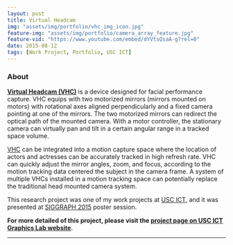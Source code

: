```yaml
---
layout: post
title: Virtual Headcam
img: "assets/img/portfolio/vhc_img_icon.jpg"
feature-img: "assets/img/portfolio/camera_array_feature.jpg"
feature-vid: "https://www.youtube.com/embed/dYVtsQsaA-g?rel=0"
date: 2015-08-12
tags: [Work Project, Portfolio, USC ICT]
---
```


### About
**[Virtual Headcam (VHC)][VHC]** is a device designed for facial performance capture. VHC equips with two motorized mirrors (mirrors mounted on motors) with rotational axes aligned perpendicularly and a fixed camera pointing at one of the mirrors. The two motorized mirrors can redirect the optical path of the mounted camera. With a motor controller, the stationary camera can virtually pan and tilt in a certain angular range in a tracked space volume.

[VHC][VHC] can be integrated into a motion capture space where the location of actors and actresses can be accurately tracked in high refresh rate. VHC can quickly adjust the mirror angles, zoom, and focus, according to the motion tracking data centered the subject in the camera frame. A system of multiple VHCs installed in a motion tracking space can potentially replace the traditional head mounted camera system.

This research project was one of my work projects at [USC ICT][ICT], and it was presented at [SIGGRAPH 2015][SIG2015] poster session.

**For more detailed of this project, please visit the [project page on USC ICT Graphics Lab website][VHC]**.

***
[VHC]: http://vgl.ict.usc.edu/Research/VHC/
[SIG2015]: https://www.siggraph.org/attend/events/siggraph-2015
[ICT]: http://ict.usc.edu/

